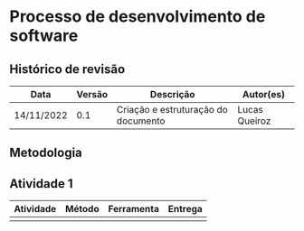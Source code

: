 # Processo de desenvolvimento de software

## Histórico de revisão 

| Data       | Versão | Descrição                           | Autor(es)     |
| ---------- | ------ | ----------------------------------- | ------------- |
| 14/11/2022 | 0.1    | Criação e estruturação do documento | Lucas Queiroz |

## Metodologia



## Atividade 1

| Atividade | Método | Ferramenta | Entrega |
| --------- | ------ | ---------- | ------- |
|           |        |            |         |

